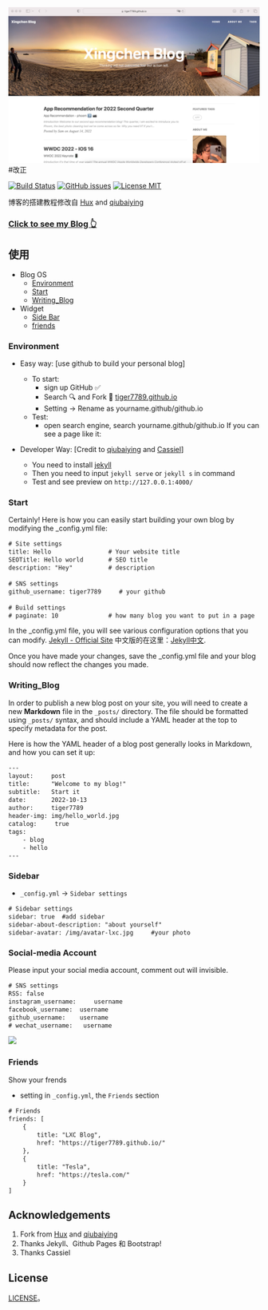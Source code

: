 

![](https://raw.githubusercontent.com/tiger7789/tiger7789.github.io/master/img/readme.jpg) #改正

[![Build Status](https://travis-ci.org/tiger7789/tiger7789.github.io.svg?branch=master)](https://travis-ci.org/tiger7789/tiger7789.github.io)
[![GitHub issues](https://img.shields.io/github/issues/qiubaiying/qiubaiying.github.io.svg?style=flat)](https://github.com/qiubaiying/qiubaiying.github.io/issues)
[![License MIT](https://img.shields.io/badge/license-MIT-blue.svg?style=flat)](https://github.com/home-assistant/home-assistant-iOS/blob/master/LICENSE)


博客的搭建教程修改自 [Hux](https://github.com/Huxpro/huxpro.github.io) and [qiubaiying](https://github.com/qiubaiying/qiubaiying.github.io) 
 

>
### [Click to see my Blog 👆](http://tiger7789.github.io)



## 使用

* Blog OS
	* [Environment](#Environment)
	* [Start](#start)
	* [Writing_Blog](#writing_Blog)
* Widget
	* [Side Bar](#Sidebar)
	* [friends](#friends)



### Environment 
* Easy way: [use github to build your personal blog]
	* To start: 
		* sign up GitHub ✅
		* Search 🔍 and Fork 🔄 [tiger7789.github.io](https://github.com/tiger7789/tiger7789.github.io)
		* Setting -> Rename as yourname.github/github.io
	* Test:
		* open search engine, search yourname.github/github.io
		If you can see a page like it:


* Developer Way: [Credit to [qiubaiying](https://github.com/qiubaiying/qiubaiying.github.io) and [Cassiel](https://github.com/Cassiel-H/Cassiel-H.github.io)]
	* You need to install [jekyll](http://jekyllcn.com/)
	* Then you need to input `jekyll serve` or  `jekyll s` in command 
	* Test and see preview on  `http://127.0.0.1:4000/`


### Start
Certainly! Here is how you can easily start building your own blog by modifying the _config.yml file: 


```
# Site settings
title: Hello				# Your website title
SEOTitle: Hello world		# SEO title
description: "Hey"			# description

# SNS settings      
github_username: tiger7789     # your github

# Build settings
# paginate: 10              # how many blog you want to put in a page 
```
In the _config.yml file, you will see various configuration options that you can modify. [Jekyll - Official Site](http://jekyllrb.com/) 中文版的在这里：[Jekyll中文](http://jekyllcn.com/).

Once you have made your changes, save the _config.yml file and your blog should now reflect the changes you made.


### Writing_Blog

In order to publish a new blog post on your site, you will need to create a new **Markdown**  file in the `_posts/` directory. The file should be formatted using `_posts/` syntax, and should include a YAML header at the top to specify metadata for the post.


Here is how the YAML header of a blog post generally looks in Markdown, and how you can set it up:

```
---
layout:     post
title:      "Welcome to my blog!"
subtitle:   Start it
date:       2022-10-13
author:     tiger7789
header-img: img/hello_world.jpg
catalog: 	 true
tags:
    - blog
    - hello
---

```

### Sidebar
* `_config.yml` -> `Sidebar settings`

```
# Sidebar settings
sidebar: true  #add sidebar
sidebar-about-description: "about yourself"
sidebar-avatar: /img/avatar-lxc.jpg     #your photo
```

### Social-media Account

Please input your social media account, comment out will invisible. 

	# SNS settings
	RSS: false 
	instagram_username:     username
	facebook_username:  username
	github_username:    username
	# wechat_username:   username
	
	

![](http://ww4.sinaimg.cn/large/006tKfTcgy1fgrgbgf77aj308i02v748.jpg)

### Friends

Show your frends
* setting in  `_config.yml`, the `Friends` section

```
# Friends
friends: [
    {
        title: "LXC Blog",
        href: "https://tiger7789.github.io/"
    },
    {
        title: "Tesla",
        href: "https://tesla.com/"
    }
]
```

## Acknowledgements

1. Fork from [Hux](https://github.com/Huxpro/huxpro.github.io) and [qiubaiying](https://github.com/qiubaiying/qiubaiying.github.io) 
2. Thanks Jekyll、Github Pages 和 Bootstrap!
3. Thanks Cassiel

## License
[LICENSE](https://github.com/qiubaiying/qiubaiying.github.io/blob/master/LICENSE)。

